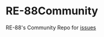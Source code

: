 # RE-88Community
RE-88's Community Repo for [issues](https://github.com/TheMrT3ddy/RE-88Community/issues)
